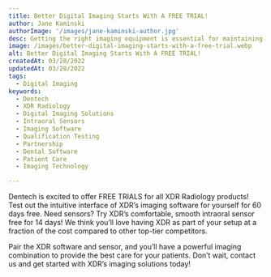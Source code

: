 ```yaml
---
title: Better Digital Imaging Starts With A FREE TRIAL!
author: Jane Kaminski
authorImage: '/images/jane-kaminski-author.jpg'
desc: Getting the right imaging equipment is essential for maintaining a stress-free patient experience. With deep expertise in dental imaging and the team’s care into crafting quality sensors, XDR Radiology is a clear standout when it comes to the vast array of sensors and imaging software available on the market.
image: /images/better-digital-imaging-starts-with-a-free-trial.webp
alt: Better Digital Imaging Starts With A FREE TRIAL!
createdAt: 03/28/2022
updatedAt: 03/28/2022
tags:
  - Digital Imaging
keywords:
  - Dentech
  - XDR Radiology
  - Digital Imaging Solutions
  - Intraoral Sensors
  - Imaging Software
  - Qualification Testing
  - Partnership
  - Dental Software
  - Patient Care
  - Imaging Technology

---
```


Dentech is excited to offer FREE TRIALS for all XDR Radiology products! Test out the intuitive interface of XDR’s imaging software for yourself for 60 days free. Need sensors? Try XDR’s comfortable, smooth intraoral sensor free for 14 days! We think you’ll love having XDR as part of your setup at a fraction of the cost compared to other top-tier competitors.

Pair the XDR software and sensor, and you’ll have a powerful imaging combination to provide the best care for your patients. Don’t wait, contact us and get started with XDR’s imaging solutions today!
